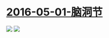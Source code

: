 # [2016-05-01-脑洞节](https://www.bilibili.com/topic/1213.html)
![](https://bilicover2016.github.io/Android/2016-05-01-脑洞节.jpg)
![](https://bilicover2016.github.io/PC/2016.05-01.jpg)